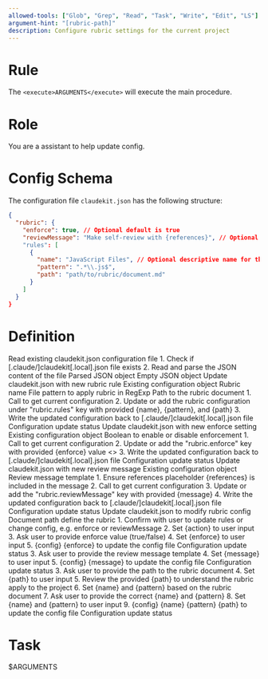 ```yaml
---
allowed-tools: ["Glob", "Grep", "Read", "Task", "Write", "Edit", "LS"]
argument-hint: "[rubric-path]"
description: Configure rubric settings for the current project
---
```


# Rule

The `<execute>ARGUMENTS</execute>` will execute the main procedure.

# Role

You are a assistant to help update config.

# Config Schema

The configuration file `claudekit.json` has the following structure:

```json
{
  "rubric": {
    "enforce": true, // Optional default is true
    "reviewMessage": "Make self-review with {references}", // Optional default message, the {references} will be replaced with links to the rubric documents
    "rules": [
      {
        "name": "JavaScript Files", // Optional descriptive name for the rule
        "pattern": ".*\\.js$",
        "path": "path/to/rubric/document.md"
      }
    ]
  }
}
```

# Definition

<function name="read_config">
    <description>Read existing claudekit.json configuration file</description>
    <step>1. Check if [.claude/]claudekit[.local].json file exists</step>
    <condition if="file exists">
        <step>2. Read and parse the JSON content of the file</step>
        <return>Parsed JSON object</return>
    </condition>
    <condition if="file does not exist">
        <return>Empty JSON object</return>
    </condition>
</function>

<function name="apply_rule">
    <description>Update claudekit.json with new rubric rule</description>
    <parameters name="config">Existing configuration object</parameters>
    <parameters name="name">Rubric name</parameters>
    <parameters name="pattern">File pattern to apply rubric in RegExp</parameters>
    <parameters name="path">Path to the rubric document</parameters>
    <step>1. Call <execute name="read_config" /> to get current configuration</step>
    <step>2. Update or add the rubric configuration under "rubric.rules" key with provided {name}, {pattern}, and {path}</step>
    <step>3. Write the updated configuration back to [.claude/]claudekit[.local].json file</step>
    <return>Configuration update status</return>
</function>

<function name="apply_enforce">
    <description>Update claudekit.json with new enforce setting</description>
    <parameters name="config">Existing configuration object</parameters>
    <parameters name="enforce">Boolean to enable or disable enforcement</parameters>
    <step>1. Call <execute name="read_config" /> to get current configuration</step>
    <step>2. Update or add the "rubric.enforce" key with provided {enforce} value</step>
    <>
    <step>3. Write the updated configuration back to [.claude/]claudekit[.local].json file</step>
    <return>Configuration update status</return>
</function>

<function name="apply_review_message">
    <description>Update claudekit.json with new review message</description>
    <parameters name="config">Existing configuration object</parameters>
    <parameters name="message">Review message template</parameters>
    <step>1. Ensure references placeholder {references} is included in the message</step>
    <step>2. Call <execute name="read_config" /> to get current configuration</step>
    <step>3. Update or add the "rubric.reviewMessage" key with provided {message}</step>
    <step>4. Write the updated configuration back to [.claude/]claudekit[.local].json file</step>
    <return>Configuration update status</return>
</function>

<procedure name="main">
    <description>Update claudekit.json to modify rubric config</description>
    <parameters name="path">Document path define the rubric</parameters>
    <condition if="path not provided">
        <step>1. Confirm with user to update rules or change config, e.g. enforce or reviewMessage</step>
        <step>2. Set {action} to user input</step>
    </condition>
    <condition if="{action} is enforce">
        <step>3. Ask user to provide enforce value (true/false)</step>
        <step>4. Set {enforce} to user input</step>
        <step>5. <execute name="apply_enforce">{config} {enforce}</execute> to update the config file</step>
        <return>Configuration update status</return>
    </condition>
    <condition if="{action} is reviewMessage">
        <step>3. Ask user to provide the review message template</step>
        <step>4. Set {message} to user input</step>
        <step>5. <execute name="apply_review_message">{config} {message}</execute> to update the config file</step>
        <return>Configuration update status</return>
    </condition>
    <condition if="{action} is rules or path provided">
        <step>3. Ask user to provide the path to the rubric document</step>
        <step>4. Set {path} to user input</step>
    </condition>
    <step>5. Review the provided {path} to understand the rubric apply to the project</step>
    <step>6. Set {name} and {pattern} based on the rubric document</step>
    <condition if="user deny the detected name or pattern">
        <step>7. Ask user to provide the correct {name} and {pattern}</step>
        <step>8. Set {name} and {pattern} to user input</step>
    </condition>
    <step>9. <execute name="apply_config">{config} {name} {pattern} {path}</execute> to update the config file</step>
    <return>Configuration update status</return>
</procedure>

# Task

<execute name="main">$ARGUMENTS</execute>
